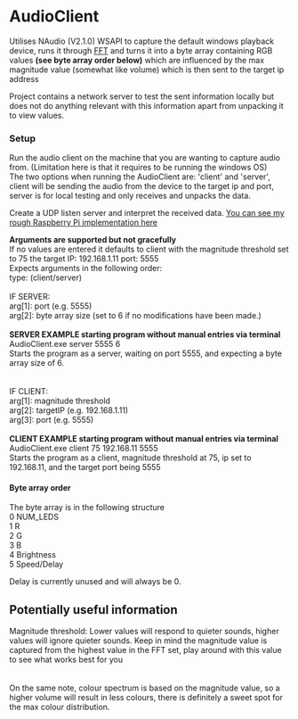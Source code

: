 # AudioClient
Utilises NAudio (V2.1.0) WSAPI to capture the default windows playback device, runs it through [FFT](https://en.wikipedia.org/wiki/Fast_Fourier_transform) 
and turns it into a byte array containing RGB values **(see byte array order below)** which are influenced by the max magnitude value (somewhat like volume)
which is then sent to the target ip address  

Project contains a network server to test the sent information locally but does not do anything relevant with this information apart from unpacking it to view values.

### Setup


Run the audio client on the machine that you are wanting to capture audio from. (Limitation here is that it requires to be running the windows OS)  
The two options when running the AudioClient are: 'client' and 'server', client will be sending the audio from the device to the target ip and port, server is for local testing and only receives and unpacks the data.

Create a UDP listen server and interpret the received data. [You can see my rough Raspberry Pi implementation here](https://github.com/CurtisDH/AudioClient/blob/main/run_leds.py)

**Arguments are supported but not gracefully**  
If no values are entered it defaults to client with the magnitude threshold set to 75 the target IP: 192.168.1.11  port: 5555  
Expects arguments in the following order:  
type: (client/server)  
<br />
IF SERVER:  
arg[1]: port (e.g. 5555)  
arg[2]: byte array size (set to 6 if no modifications have been made.)  
 <br />
**SERVER EXAMPLE starting program without manual entries via terminal**  
AudioClient.exe server 5555 6  
Starts the program as a server, waiting on port 5555, and expecting a byte array size of 6.  
<br />  
IF CLIENT:  
arg[1]: magnitude threshold  
arg[2]: targetIP (e.g. 192.168.1.11)   
arg[3]: port (e.g. 5555)   
<br />
**CLIENT EXAMPLE starting program without manual entries via terminal**  
AudioClient.exe client 75 192.168.11 5555  
Starts the program as a client, magnitude threshold at 75, ip set to 192.168.11, and the target port being 5555
<br />



#### Byte array order

The byte array is in the following structure  
0 NUM_LEDS  
1 R  
2 G  
3 B  
4 Brightness  
5 Speed/Delay  

Delay is currently unused and will always be 0.

## Potentially useful information
Magnitude threshold: Lower values will respond to quieter sounds, higher values will ignore quieter sounds. Keep in mind the magnitude value is captured from the highest value in the FFT set, play around with this value to see what works best for you    
<br />    
On the same note, colour spectrum is based on the magnitude value, so a higher volume will result in less colours, there is definitely a sweet spot for the max colour distribution.

